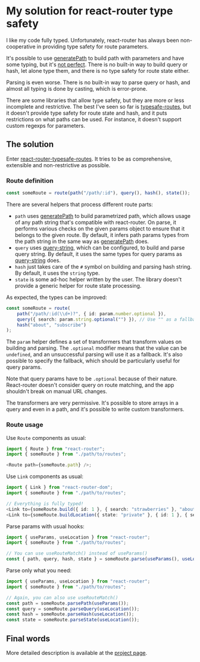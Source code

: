 # My solution for react-router type safety

I like my code fully typed. Unfortunately, react-router has always been non-cooperative in providing type safety for route parameters.

It's possible to use [generatePath](https://reactrouter.com/web/api/generatePath) to build path with parameters and have some typing, but it's [not perfect](https://github.com/DefinitelyTyped/DefinitelyTyped/issues/52914). There is no built-in way to build query or hash, let alone type them, and there is no type safety for route state either.

Parsing is even worse. There is no built-in way to parse query or hash, and almost all typing is done by casting, which is error-prone.

There are some libraries that allow type safety, but they are more or less incomplete and restrictive. The best I've seen so far is [typesafe-routes](https://www.npmjs.com/package/typesafe-routes), but it doesn't provide type safety for route state and hash, and it puts restrictions on what paths can be used. For instance, it doesn't support custom regexps for parameters.

## The solution

Enter [react-router-typesafe-routes](https://www.npmjs.com/package/react-router-typesafe-routes). It tries to be as comprehensive, extensible and non-restrictive as possible.

### Route definition

```typescript
const someRoute = route(path("/path/:id"), query(), hash(), state());
```

There are several helpers that process different route parts:

-   `path` uses [generatePath](https://reactrouter.com/web/api/generatePath) to build parametrized path, which allows usage of any path string that's compatible with react-router. On parse, it performs various checks on the given params object to ensure that it belongs to the given route. By default, it infers path params types from the path string in the same way as [generatePath](https://reactrouter.com/web/api/generatePath) does.
-   `query` uses [query-string](https://www.npmjs.com/package/query-string), which can be configured, to build and parse query string. By default, it uses the same types for query params as [query-string](https://www.npmjs.com/package/query-string) does.
-   `hash` just takes care of the `#` symbol on building and parsing hash string. By default, it uses the `string` type.
-   `state` is some ad-hoc helper written by the user. The library doesn't provide a generic helper for route state processing.

As expected, the types can be improved:

```typescript
const someRoute = route(
    path("/path/:id(\\d+)?", { id: param.number.optional }),
    query({ search: param.string.optional("") }), // Use "" as a fallback
    hash("about", "subscribe")
);
```

The `param` helper defines a set of transformers that transform values on building and parsing. The `.optional` modifier means that the value can be `undefined`, and an unsuccessful parsing will use it as a fallback. It's also possible to specify the fallback, which should be particularly useful for query params.

Note that query params have to be `.optional` because of their nature. React-router doesn't consider query on route matching, and the app shouldn't break on manual URL changes.

The transformers are very permissive. It's possible to store arrays in a query and even in a path, and it's possible to write custom transformers.

### Route usage

Use `Route` components as usual:

```typescript jsx
import { Route } from "react-router";
import { someRoute } from "./path/to/routes";

<Route path={someRoute.path} />;
```

Use `Link` components as usual:

```typescript jsx
import { Link } from "react-router-dom";
import { someRoute } from "./path/to/routes";

// Everything is fully typed!
<Link to={someRoute.build({ id: 1 }, { search: "strawberries" }, "about")} />;
<Link to={someRoute.buildLocation({ state: "private" }, { id: 1 }, { search: "strawberries" }, "about")} />;
```

Parse params with usual hooks:

```typescript jsx
import { useParams, useLocation } from "react-router";
import { someRoute } from "./path/to/routes";

// You can use useRouteMatch() instead of useParams()
const { path, query, hash, state } = someRoute.parse(useParams(), useLocation());
```

Parse only what you need:

```typescript jsx
import { useParams, useLocation } from "react-router";
import { someRoute } from "./path/to/routes";

// Again, you can also use useRouteMatch()
const path = someRoute.parsePath(useParams());
const query = someRoute.parseQuery(useLocation());
const hash = someRoute.parseHash(useLocation());
const state = someRoute.parseState(useLocation());
```

## Final words

More detailed description is available at the [project page](https://github.com/fenok/react-router-typesafe-routes#readme).
